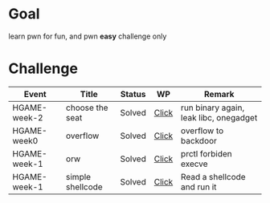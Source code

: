# Goal
learn pwn for fun, and pwn **easy** challenge only

# Challenge

| Event | Title | Status | WP | Remark |
| ----- | ----- | ------ | -- | ------ |
| HGAME-week-2| choose the seat | Solved | [Click](https://github.com/thj8/pwn/tree/main/hgame/week-1/choose_the_seat) | run binary again, leak libc, onegadget |
| HGAME-week0 | overflow | Solved | [Click](https://github.com/thj8/pwn/tree/main/hgame/week-1/overflow) | overflow to backdoor |
| HGAME-week-1 | orw | Solved | [Click](https://github.com/thj8/pwn/tree/main/hgame/week-1/orw) | prctl forbiden execve |
| HGAME-week-1 | simple shellcode | Solved | [Click](https://github.com/thj8/pwn/tree/main/hgame/week-1/simple_shellcode) | Read a shellcode and run it |
